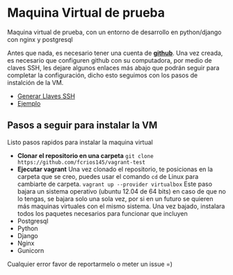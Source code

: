 # Maquina Virtual de prueba

Maquina virtual de prueba, con un entorno de desarrollo en python/django
con nginx y postgresql

Antes que nada, es necesario tener una cuenta de [**github**](http://github.com). Una vez creada, es necesario que configuren github con su computadora, por medio de claves SSH, les dejare algunos enlaces más abajo que podrán seguir para completar la configuración, dicho esto seguimos con los pasos de instalción de la VM.

- [Generar Llaves SSH](https://help.github.com/articles/generating-ssh-keys/)
- [Ejemplo](http://www.adictosaltrabajo.com/tutoriales/tutoriales.php?pagina=githubFirstStepsUploadProject)

## Pasos a seguir para instalar la VM

Listo pasos rapidos para instalar la maquina virtual

- **Clonar el repositorio en una carpeta**
`git clone https://github.com/fcrios145/vagrant-test`
- **Ejecutar vagrant**
Una vez clonado el repositorio, te posicionas en la carpeta que se creo, puedes usar el comando `cd` de Linux para cambiarte de carpeta.
`vagrant up --provider virtualbox`
Este paso bajara un sistema operativo (ubuntu 12.04 de 64 bits) en caso de que no lo tengas, se bajara solo una sola vez, por si en un futuro se quieren más maquinas virtuales con el mismo sistema.
Una vez bajado, instalara todos los paquetes necesarios para funcionar que incluyen
- Postgresql
- Python
- Django
- Nginx
- Gunicorn

Cualquier error favor de reportarmelo o meter un issue =)
